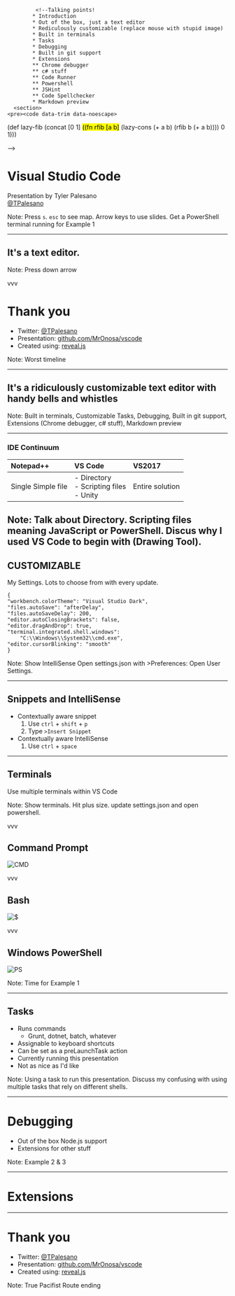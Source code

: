 			 <!--Talking points!
			* Introduction
			* Out of the box, just a text editor
			* Rediculously customizable (replace mouse with stupid image)
			* Built in terminals 
			* Tasks
			* Debugging
			* Built in git support
			* Extensions
			** Chrome debugger
			** c# stuff
			** Code Runner
			** Powershell
			** JSHint
			** Code Spellchecker
			* Markdown preview
      <section>
	<pre><code data-trim data-noescape>
(def lazy-fib
  (concat
   [0 1]
   <mark>((fn rfib [a b]</mark>
        (lazy-cons (+ a b) (rfib b (+ a b)))) 0 1)))
	</code></pre>
</section>
			-->

# Visual Studio Code
Presentation by Tyler Palesano  
[@TPalesano](https://twitter.com/TPalesano)

Note: Press `s`. `esc` to see map. Arrow keys to use slides. Get a PowerShell terminal running for Example 1

---

## It's a text editor.

Note: Press down arrow

vvv

# Thank you

* Twitter: [@TPalesano](https://twitter.com/TPalesano)
* Presentation: [github.com/MrOnosa/vscode](https://github.com/MrOnosa/vscode)
* Created using: [reveal.js](https://github.com/hakimel/reveal.js/)

Note: Worst timeline

---

## It's a ridiculously customizable text editor with handy bells and whistles

Note: Built in terminals, Customizable Tasks, Debugging, Built in git support, Extensions (Chrome debugger, c# stuff), Markdown preview

---

### IDE Continuum

| Notepad++ | VS Code | VS2017 |
| :--- | :--- | :--- |
| Single Simple file | - Directory <br> - Scripting files <br> - Unity | Entire solution |

Note: Talk about Directory. Scripting files meaning JavaScript or PowerShell. Discus why I used VS Code to begin with (Drawing Tool).
---

## CUSTOMIZABLE

My Settings. Lots to choose from with every update.

```
{
"workbench.colorTheme": "Visual Studio Dark",
"files.autoSave": "afterDelay",
"files.autoSaveDelay": 200,
"editor.autoClosingBrackets": false,
"editor.dragAndDrop": true,
"terminal.integrated.shell.windows": 
	"C:\\Windows\\System32\\cmd.exe",
"editor.cursorBlinking": "smooth"
}
```

Note: Show IntelliSense Open settings.json with >Preferences: Open User Settings. 

---

## Snippets and IntelliSense

* Contextually aware snippet
	1. Use `ctrl` + `shift` + `p` 
	2. Type `>Insert Snippet`
* Contextually aware IntelliSense
	1. Use `ctrl` + `space`

---

## Terminals

Use multiple terminals within VS Code

Note: Show terminals. Hit plus size. update settings.json and open powershell.

vvv

## Command Prompt
![CMD](./slides/cmd.png)

vvv

## Bash
![$](./slides/bash.png)

vvv

## Windows PowerShell
![PS](./slides/powershell.png)

Note: Time for Example 1

---

## Tasks

* Runs commands
	* Grunt, dotnet, batch, whatever
* Assignable to keyboard shortcuts
* Can be set as a preLaunchTask action
* Currently running this presentation
* Not as nice as I'd like

Note: Using a task to run this presentation. Discuss my confusing with using multiple tasks that rely on different shells.

---

# Debugging

* Out of the box Node.js support
* Extensions for other stuff

Note: Example 2 & 3

---

# Extensions

---

# Thank you

* Twitter: [@TPalesano](https://twitter.com/TPalesano)
* Presentation: [github.com/MrOnosa/vscode](https://github.com/MrOnosa/vscode)
* Created using: [reveal.js](https://github.com/hakimel/reveal.js/)

Note: True Pacifist Route ending